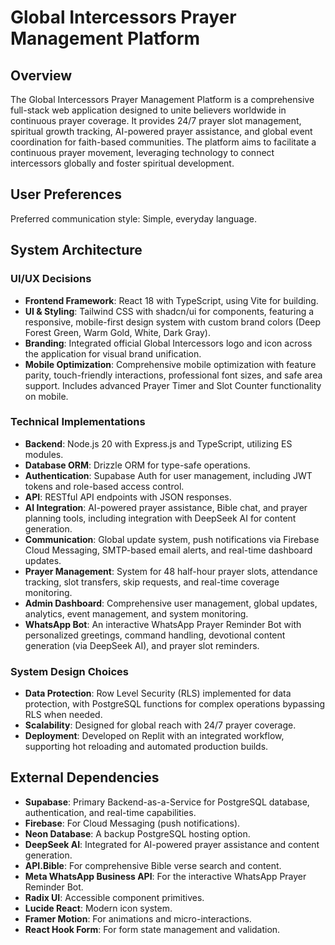 # Global Intercessors Prayer Management Platform

## Overview
The Global Intercessors Prayer Management Platform is a comprehensive full-stack web application designed to unite believers worldwide in continuous prayer coverage. It provides 24/7 prayer slot management, spiritual growth tracking, AI-powered prayer assistance, and global event coordination for faith-based communities. The platform aims to facilitate a continuous prayer movement, leveraging technology to connect intercessors globally and foster spiritual development.

## User Preferences
Preferred communication style: Simple, everyday language.

## System Architecture

### UI/UX Decisions
- **Frontend Framework**: React 18 with TypeScript, using Vite for building.
- **UI & Styling**: Tailwind CSS with shadcn/ui for components, featuring a responsive, mobile-first design system with custom brand colors (Deep Forest Green, Warm Gold, White, Dark Gray).
- **Branding**: Integrated official Global Intercessors logo and icon across the application for visual brand unification.
- **Mobile Optimization**: Comprehensive mobile optimization with feature parity, touch-friendly interactions, professional font sizes, and safe area support. Includes advanced Prayer Timer and Slot Counter functionality on mobile.

### Technical Implementations
- **Backend**: Node.js 20 with Express.js and TypeScript, utilizing ES modules.
- **Database ORM**: Drizzle ORM for type-safe operations.
- **Authentication**: Supabase Auth for user management, including JWT tokens and role-based access control.
- **API**: RESTful API endpoints with JSON responses.
- **AI Integration**: AI-powered prayer assistance, Bible chat, and prayer planning tools, including integration with DeepSeek AI for content generation.
- **Communication**: Global update system, push notifications via Firebase Cloud Messaging, SMTP-based email alerts, and real-time dashboard updates.
- **Prayer Management**: System for 48 half-hour prayer slots, attendance tracking, slot transfers, skip requests, and real-time coverage monitoring.
- **Admin Dashboard**: Comprehensive user management, global updates, analytics, event management, and system monitoring.
- **WhatsApp Bot**: An interactive WhatsApp Prayer Reminder Bot with personalized greetings, command handling, devotional content generation (via DeepSeek AI), and prayer slot reminders.

### System Design Choices
- **Data Protection**: Row Level Security (RLS) implemented for data protection, with PostgreSQL functions for complex operations bypassing RLS when needed.
- **Scalability**: Designed for global reach with 24/7 prayer coverage.
- **Deployment**: Developed on Replit with an integrated workflow, supporting hot reloading and automated production builds.

## External Dependencies

- **Supabase**: Primary Backend-as-a-Service for PostgreSQL database, authentication, and real-time capabilities.
- **Firebase**: For Cloud Messaging (push notifications).
- **Neon Database**: A backup PostgreSQL hosting option.
- **DeepSeek AI**: Integrated for AI-powered prayer assistance and content generation.
- **API.Bible**: For comprehensive Bible verse search and content.
- **Meta WhatsApp Business API**: For the interactive WhatsApp Prayer Reminder Bot.
- **Radix UI**: Accessible component primitives.
- **Lucide React**: Modern icon system.
- **Framer Motion**: For animations and micro-interactions.
- **React Hook Form**: For form state management and validation.